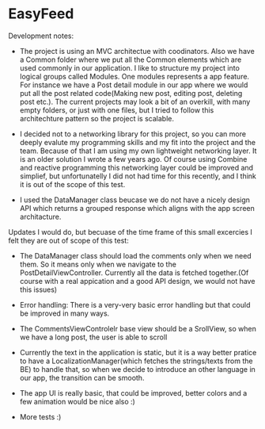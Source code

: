 # EasyFeed

Development notes: 

- The project is using an MVC architectue with coodinators. Also we have a Common folder where we put all the Common elements which are used commonly in our application. I like to structure my project into logical groups called Modules. One modules represents a app feature. For instance we have a Post detail module in our app where we would put all the post related code(Making new post, editing post, deleting post etc.). The current projects may look a bit of an overkill, with many empty folders, or just with one files, but I tried to follow this architechture pattern so the project is scalable. 

- I decided not to a networking library for this project, so you can more deeply evalute my programming skills and my fit into the project and the team. Because of that I am using my own lightweight networking layer. It is an older solution I wrote a few years ago. Of course using Combine and reactive programming this networking layer could be improved and simplief, but unfortunatelly I did not had time for this recently, and I think it is out of the scope of this test.

- I used the DataManager class beucase we do not have a nicely design API which returns a grouped response which aligns with the app screen architacture.


Updates I would do, but becuase of the time frame of this small excercies I felt they are out of scope of this test: 

- The DataManager class should load the comments only when we need them. So it means only when we navigate to the PostDetailViewController. Currently all the data is fetched together.(Of course with a real appication and a good API design, we would not have this issues)

- Error handling: There is a very-very basic error handling but that could be improved in many ways. 

- The CommentsViewControlelr base view should be a SrollView, so when we have a long post, the user is able to scroll

- Currently the text in the application is static, but it is a way better pratice to have a LocalizationManager(which fetches the strings/texts from the BE) to handle that, so when we decide to introduce an other language in our app, the transition can be smooth.

- The app UI is really basic, that could be improved, better colors and a  few animation would be nice also :) 

- More tests :) 

